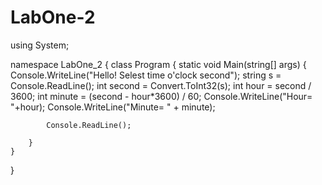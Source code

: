 # LabOne-2
using System;

namespace LabOne_2
{
    class Program
    {
        static void Main(string[] args)
        {
            Console.WriteLine("Hello! Selest time o'clock second");
            string s = Console.ReadLine();
            int second = Convert.ToInt32(s);
            int hour = second / 3600;
            int minute = (second - hour*3600) / 60;
            Console.WriteLine("Hour= "+hour);
            Console.WriteLine("Minute= " + minute);
           
            
            Console.ReadLine();
            
        }
    }
}
